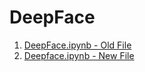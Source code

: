 # DeepFace

1. <a href="https://github.com/RishavMishraRM/DeepFace/blob/main/DeepFace.ipynb">DeepFace.ipynb - Old File
2. Deepface.ipynb - New File
   
